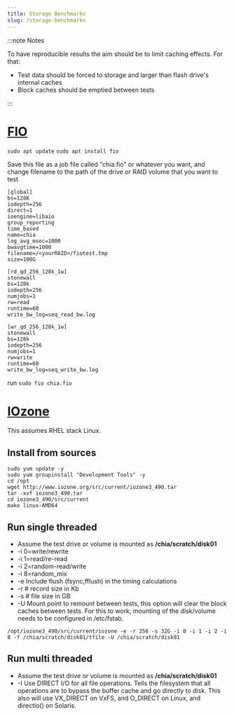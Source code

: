 ```yaml
---
title: Storage Benchmarks
slug: /storage-benchmarks
---
```


:::note Notes

To have reproducible results the aim should be to limit caching effects. For that:
* Test data should be forced to storage and larger than flash drive's internal caches
* Block caches should be emptied between tests

:::

# [FIO](https://fio.readthedocs.io/en/latest/fio_doc.html)

`sudo apt update`
`sudo apt install fio`

Save this file as a job file called "chia.fio" or whatever you want, and change filename to the path of the drive or RAID volume that you want to test

```
[global]
bs=128K
iodepth=256
direct=1
ioengine=libaio
group_reporting
time_based
name=chia
log_avg_msec=1000
bwavgtime=1000
filename=/<yourRAID>/fiotest.tmp
size=100G

[rd_qd_256_128k_1w]
stonewall
bs=128k
iodepth=256
numjobs=1
rw=read
runtime=60
write_bw_log=seq_read_bw.log

[wr_qd_256_128k_1w]
stonewall
bs=128k
iodepth=256
numjobs=1
rw=write
runtime=60
write_bw_log=seq_write_bw.log
```

run `sudo fio chia.fio`

# [IOzone](http://www.iozone.org/)
This assumes RHEL stack Linux.
## Install from sources

```
sudo yum update -y
sudo yum groupinstall "Development Tools" -y
cd /opt
wget http://www.iozone.org/src/current/iozone3_490.tar
tar -xvf iozone3_490.tar
cd iozone3_490/src/current
make linux-AMD64
```

## Run single threaded
* Assume the test drive or volume is mounted as **/chia/scratch/disk01**
* -i 0=write/rewrite
* -i 1=read/re-read
* -i 2=random-read/write
* -i 8=random_mix
* -e  Include flush (fsync,fflush) in the timing calculations
* -r #  record size in Kb
* -s #  file size in GB
* -U  Mount point to remount between tests, this option will clear the block caches between tests. For this to work, mounting of the disk/volume needs to be configured in /etc/fstab.

```
/opt/iozone3_490/src/current/iozone -e -r 256 -s 32G -i 0 -i 1 -i 2 -i 8 -f /chia/scratch/disk01/tfile -U /chia/scratch/disk01
```
## Run multi threaded
* Assume the test drive or volume is mounted as **/chia/scratch/disk01**
* -I Use DIRECT I/O for all file operations. Tells the filesystem that all operations are to bypass the buffer cache and go directly to disk. This also will use VX_DIRECT on VxFS, and O_DIRECT on Linux, and directio() on Solaris.